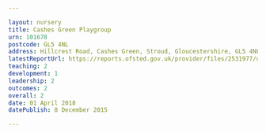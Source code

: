 ```yaml
---

layout: nursery
title: Cashes Green Playgroup
urn: 101678
postcode: GL5 4NL
address: Hillcrest Road, Cashes Green, Stroud, Gloucestershire, GL5 4NL
latestReportUrl: https://reports.ofsted.gov.uk/provider/files/2531977/urn/101678.pdf
teaching: 2
development: 1
leadership: 2
outcomes: 2
overall: 2
date: 01 April 2018 
datePublish: 8 December 2015

---
```

